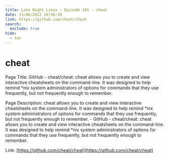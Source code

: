 ```yaml
---
title: Late Night Linux – Episode 181 - cheat
date: 13/06/2022 20:56:39
link: https://github.com/cheat/cheat
search:
  exclude: true
hide:
  - toc
---
```


# cheat

Page Title: GitHub - cheat/cheat: cheat allows you to create and view interactive cheatsheets on the command-line. It was designed to help remind *nix system administrators of options for commands that they use frequently, but not frequently enough to remember.

Page Description: cheat allows you to create and view interactive cheatsheets on the command-line. It was designed to help remind *nix system administrators of options for commands that they use frequently, but not frequently enough to remember. - GitHub - cheat/cheat: cheat allows you to create and view interactive cheatsheets on the command-line. It was designed to help remind *nix system administrators of options for commands that they use frequently, but not frequently enough to remember. 

Link: [https://github.com/cheat/cheat](https://github.com/cheat/cheat)